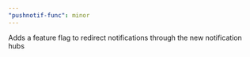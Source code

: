 ```yaml
---
"pushnotif-func": minor
---
```


Adds a feature flag to redirect notifications through the new notification hubs
